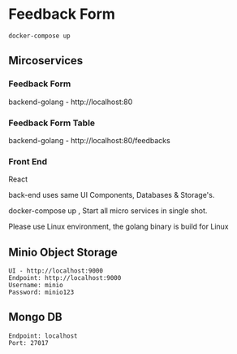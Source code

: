 # Feedback Form

```
docker-compose up
```

## Mircoservices
### Feedback Form

backend-golang  - http://localhost:80


### Feedback Form Table 

backend-golang - http://localhost:80/feedbacks 

### Front End
React

back-end uses same UI Components, Databases & Storage's.

docker-compose up , Start all micro services in single shot.

Please use Linux environment, the golang binary is build for Linux

## Minio Object Storage 
```
UI - http://localhost:9000
Endpoint: http://localhost:9000
Username: minio
Password: minio123
```
## Mongo DB
```
Endpoint: localhost
Port: 27017
```